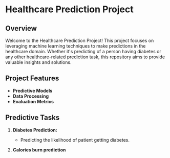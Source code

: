 # Healthcare Prediction Project

## Overview

Welcome to the Healthcare Prediction Project! This project focuses on leveraging machine learning techniques to make predictions in the healthcare domain. 
Whether it's predicting of a person having diabetes or any other healthcare-related prediction task, this repository aims to provide valuable insights and solutions.

## Project Features

- **Predictive Models**
- **Data Processing** 
- **Evaluation Metrics** 

## Predictive Tasks

1. **Diabetes Prediction:**
   - Predicting the likelihood of patient getting diabetes.

2. **Calories burn prediction**
   




